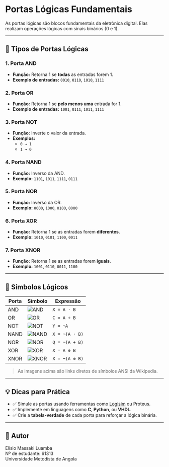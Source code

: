 # Portas Lógicas Fundamentais

As portas lógicas são blocos fundamentais da eletrônica digital. Elas realizam operações lógicas com sinais binários (0 e 1).

---

## 🔢 Tipos de Portas Lógicas

### 1. Porta **AND**
- **Função:** Retorna 1 se **todas** as entradas forem 1.
- **Exemplo de entradas:** `0010`, `0110`, `1010`, `1111`

### 2. Porta **OR**
- **Função:** Retorna 1 se **pelo menos uma** entrada for 1.
- **Exemplo de entradas:** `1001`, `0111`, `1011`, `1111`

### 3. Porta **NOT**
- **Função:** Inverte o valor da entrada.
- **Exemplos:**
  - `0 → 1`
  - `1 → 0`

### 4. Porta **NAND**
- **Função:** Inverso da AND.
- **Exemplo:** `1101`, `1011`, `1111`, `0111`

### 5. Porta **NOR**
- **Função:** Inverso da OR.
- **Exemplo:** `0000`, `1000`, `0100`, `0000`

### 6. Porta **XOR**
- **Função:** Retorna 1 se as entradas forem **diferentes**.
- **Exemplo:** `1010`, `0101`, `1100`, `0011`

### 7. Porta **XNOR**
- **Função:** Retorna 1 se as entradas forem **iguais**.
- **Exemplo:** `1001`, `0110`, `0011`, `1100`

---

## 🧮 Símbolos Lógicos

| Porta | Símbolo | Expressão |
|-------|---------|-----------|
| AND   | ![AND](https://upload.wikimedia.org/wikipedia/commons/0/0c/AND_ANSI_Labelled.svg) | `X = A · B` |
| OR    | ![OR](https://upload.wikimedia.org/wikipedia/commons/d/d5/OR_ANSI_Labelled.svg) | `C = A + B` |
| NOT   | ![NOT](https://upload.wikimedia.org/wikipedia/commons/4/4c/NOT_ANSI_Labelled.svg) | `Y = ¬A` |
| NAND  | ![NAND](https://upload.wikimedia.org/wikipedia/commons/b/b2/NAND_ANSI_Labelled.svg) | `X = ¬(A · B)` |
| NOR   | ![NOR](https://upload.wikimedia.org/wikipedia/commons/e/e6/NOR_ANSI_Labelled.svg) | `Q = ¬(A + B)` |
| XOR   | ![XOR](https://upload.wikimedia.org/wikipedia/commons/9/99/XOR_ANSI_Labelled.svg) | `X = A ⊕ B` |
| XNOR  | ![XNOR](https://upload.wikimedia.org/wikipedia/commons/7/7a/XNOR_ANSI_Labelled.svg) | `X = ¬(A ⊕ B)` |

> As imagens acima são links diretos de símbolos ANSI da Wikipedia.

---

## 💡 Dicas para Prática

- ✅ Simule as portas usando ferramentas como [Logisim](http://www.cburch.com/logisim/) ou Proteus.
- ✅ Implemente em linguagens como **C**, **Python**, ou **VHDL**.
- ✅ Crie a **tabela-verdade** de cada porta para reforçar a lógica binária.

---

## 📁 Autor
Elísio Massaki Luamba  
Nº de estudante: 61313  
Universidade Metodista de Angola
